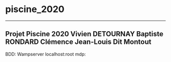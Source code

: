 # piscine_2020
--------------------------------------------
Projet Piscine 2020
Vivien DETOURNAY
Baptiste RONDARD
Clémence Jean-Louis Dit Montout
---------------------------------------------
BDD: Wampserver
localhost:root
mdp:

